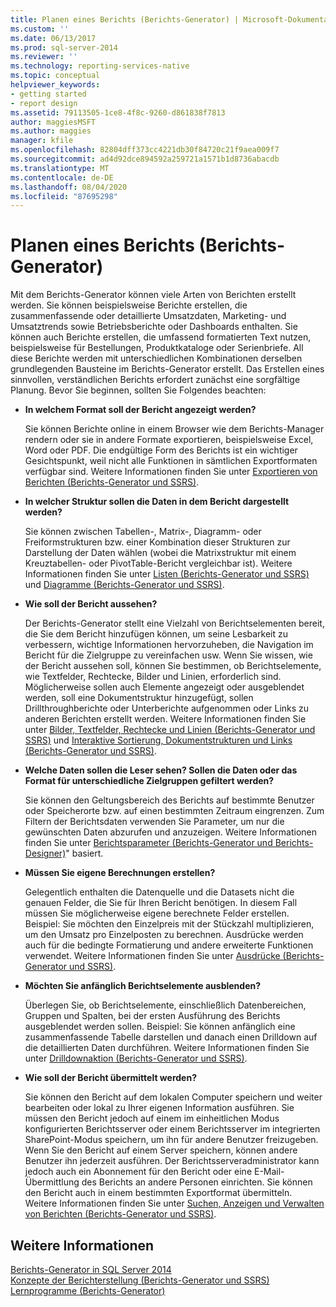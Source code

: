 ```yaml
---
title: Planen eines Berichts (Berichts-Generator) | Microsoft-Dokumentation
ms.custom: ''
ms.date: 06/13/2017
ms.prod: sql-server-2014
ms.reviewer: ''
ms.technology: reporting-services-native
ms.topic: conceptual
helpviewer_keywords:
- getting started
- report design
ms.assetid: 79113505-1ce8-4f8c-9260-d861838f7813
author: maggiesMSFT
ms.author: maggies
manager: kfile
ms.openlocfilehash: 82804dff373cc4221db30f84720c21f9aea009f7
ms.sourcegitcommit: ad4d92dce894592a259721a1571b1d8736abacdb
ms.translationtype: MT
ms.contentlocale: de-DE
ms.lasthandoff: 08/04/2020
ms.locfileid: "87695298"
---
```

# <a name="planning-a-report-report-builder"></a>Planen eines Berichts (Berichts-Generator)
  Mit dem Berichts-Generator können viele Arten von Berichten erstellt werden. Sie können beispielsweise Berichte erstellen, die zusammenfassende oder detaillierte Umsatzdaten, Marketing- und Umsatztrends sowie Betriebsberichte oder Dashboards enthalten. Sie können auch Berichte erstellen, die umfassend formatierten Text nutzen, beispielsweise für Bestellungen, Produktkataloge oder Serienbriefe. All diese Berichte werden mit unterschiedlichen Kombinationen derselben grundlegenden Bausteine im Berichts-Generator erstellt. Das Erstellen eines sinnvollen, verständlichen Berichts erfordert zunächst eine sorgfältige Planung. Bevor Sie beginnen, sollten Sie Folgendes beachten:  
  
-   **In welchem Format soll der Bericht angezeigt werden?**  
  
     Sie können Berichte online in einem Browser wie dem Berichts-Manager rendern oder sie in andere Formate exportieren, beispielsweise Excel, Word oder PDF. Die endgültige Form des Berichts ist ein wichtiger Gesichtspunkt, weil nicht alle Funktionen in sämtlichen Exportformaten verfügbar sind. Weitere Informationen finden Sie unter [Exportieren von Berichten &#40;Berichts-Generator und SSRS&#41;](../report-builder/export-reports-report-builder-and-ssrs.md).  
  
-   **In welcher Struktur sollen die Daten in dem Bericht dargestellt werden?**  
  
     Sie können zwischen Tabellen-, Matrix-, Diagramm- oder Freiformstrukturen bzw. einer Kombination dieser Strukturen zur Darstellung der Daten wählen (wobei die Matrixstruktur mit einem Kreuztabellen- oder PivotTable-Bericht vergleichbar ist). Weitere Informationen finden Sie unter [Listen &#40;Berichts-Generator und SSRS&#41;](tables-matrices-and-lists-report-builder-and-ssrs.md) und [Diagramme &#40;Berichts-Generator und SSRS&#41;](charts-report-builder-and-ssrs.md).  
  
-   **Wie soll der Bericht aussehen?**  
  
     Der Berichts-Generator stellt eine Vielzahl von Berichtselementen bereit, die Sie dem Bericht hinzufügen können, um seine Lesbarkeit zu verbessern, wichtige Informationen hervorzuheben, die Navigation im Bericht für die Zielgruppe zu vereinfachen usw. Wenn Sie wissen, wie der Bericht aussehen soll, können Sie bestimmen, ob Berichtselemente, wie Textfelder, Rechtecke, Bilder und Linien, erforderlich sind. Möglicherweise sollen auch Elemente angezeigt oder ausgeblendet werden, soll eine Dokumentstruktur hinzugefügt, sollen Drillthroughberichte oder Unterberichte aufgenommen oder Links zu anderen Berichten erstellt werden. Weitere Informationen finden Sie unter [Bilder, Textfelder, Rechtecke und Linien &#40;Berichts-Generator und SSRS&#41;](rectangles-and-lines-report-builder-and-ssrs.md) und [Interaktive Sortierung, Dokumentstrukturen und Links &#40;Berichts-Generator und SSRS&#41;](interactive-sort-document-maps-and-links-report-builder-and-ssrs.md).  
  
-   **Welche Daten sollen die Leser sehen? Sollen die Daten oder das Format für unterschiedliche Zielgruppen gefiltert werden?**  
  
     Sie können den Geltungsbereich des Berichts auf bestimmte Benutzer oder Speicherorte bzw. auf einen bestimmten Zeitraum eingrenzen. Zum Filtern der Berichtsdaten verwenden Sie Parameter, um nur die gewünschten Daten abzurufen und anzuzeigen. Weitere Informationen finden Sie unter [Berichtsparameter &#40;Berichts-Generator und Berichts-Designer&#41;](report-parameters-report-builder-and-report-designer.md)" basiert.  
  
-   **Müssen Sie eigene Berechnungen erstellen?**  
  
     Gelegentlich enthalten die Datenquelle und die Datasets nicht die genauen Felder, die Sie für Ihren Bericht benötigen. In diesem Fall müssen Sie möglicherweise eigene berechnete Felder erstellen. Beispiel: Sie möchten den Einzelpreis mit der Stückzahl multiplizieren, um den Umsatz pro Einzelposten zu berechnen. Ausdrücke werden auch für die bedingte Formatierung und andere erweiterte Funktionen verwendet. Weitere Informationen finden Sie unter [Ausdrücke &#40;Berichts-Generator und SSRS&#41;](expressions-report-builder-and-ssrs.md).  
  
-   **Möchten Sie anfänglich Berichtselemente ausblenden?**  
  
     Überlegen Sie, ob Berichtselemente, einschließlich Datenbereichen, Gruppen und Spalten, bei der ersten Ausführung des Berichts ausgeblendet werden sollen. Beispiel: Sie können anfänglich eine zusammenfassende Tabelle darstellen und danach einen Drilldown auf die detaillierten Daten durchführen. Weitere Informationen finden Sie unter [Drilldownaktion &#40;Berichts-Generator und SSRS&#41;](drilldown-action-report-builder-and-ssrs.md).  
  
-   **Wie soll der Bericht übermittelt werden?**  
  
     Sie können den Bericht auf dem lokalen Computer speichern und weiter bearbeiten oder lokal zu Ihrer eigenen Information ausführen. Sie müssen den Bericht jedoch auf einem im einheitlichen Modus konfigurierten Berichtsserver oder einem Berichtsserver im integrierten SharePoint-Modus speichern, um ihn für andere Benutzer freizugeben. Wenn Sie den Bericht auf einem Server speichern, können andere Benutzer ihn jederzeit ausführen. Der Berichtsserveradministrator kann jedoch auch ein Abonnement für den Bericht oder eine E-Mail-Übermittlung des Berichts an andere Personen einrichten. Sie können den Bericht auch in einem bestimmten Exportformat übermitteln. Weitere Informationen finden Sie unter [Suchen, Anzeigen und Verwalten von Berichten &#40;Berichts-Generator und SSRS&#41;](../report-builder/finding-viewing-and-managing-reports-report-builder-and-ssrs.md).  
  
## <a name="see-also"></a>Weitere Informationen  
 [Berichts-Generator in SQL Server 2014](../report-builder/report-builder-in-sql-server-2016.md)   
 [Konzepte der Berichterstellung &#40;Berichts-Generator und SSRS&#41;](report-authoring-concepts-report-builder-and-ssrs.md)   
 [Lernprogramme &#40;Berichts-Generator&#41;](../report-builder-tutorials.md)  
  
  
